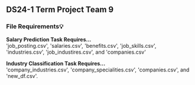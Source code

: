 ## DS24-1 Term Project Team 9
### File Requirements💡

**Salary Prediction Task Requires...**<br>
'job_posting.csv', 'salaries.csv', 'benefits.csv', 'job_skills.csv', 'industries.csv', 'job_industires.csv', and 'companies.csv'

**Industry Classification Task Requires...**<br>
'company_industries.csv', 'company_specialities.csv', 'companies.csv', and 'new_df.csv'.
